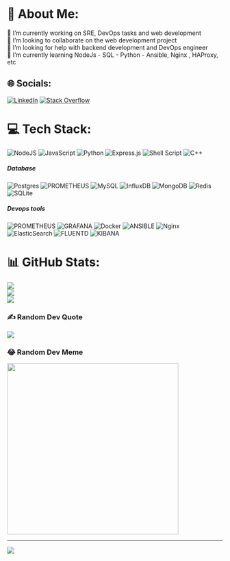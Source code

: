 # 💫 About Me:
🔭 I’m currently working on SRE, DevOps tasks and web development<br>👯 I’m looking to collaborate on the web development project<br>🤝 I’m looking for help with backend development and DevOps engineer<br>🌱 I’m currently learning NodeJs - SQL - Python - Ansible, Nginx , HAProxy, etc<br>


## 🌐 Socials:
[![LinkedIn](https://img.shields.io/badge/LinkedIn-%230077B5.svg?logo=linkedin&logoColor=white)](https://linkedin.com/in/https://www.linkedin.com/in/moein-tavakoli-462023250/) [![Stack Overflow](https://img.shields.io/badge/-Stackoverflow-FE7A16?logo=stack-overflow&logoColor=white)](https://stackoverflow.com/users/12988220) 

# 💻 Tech Stack:
![NodeJS](https://img.shields.io/badge/node.js-6DA55F?style=plastic&logo=node.js&logoColor=white) ![JavaScript](https://img.shields.io/badge/javascript-%23323330.svg?style=plastic&logo=javascript&logoColor=%23F7DF1E) ![Python](https://img.shields.io/badge/python-3670A0?style=plastic&logo=python&logoColor=ffdd54) ![Express.js](https://img.shields.io/badge/express.js-%23404d59.svg?style=plastic&logo=express&logoColor=%2361DAFB) ![Shell Script](https://img.shields.io/badge/shell_script-%23121011.svg?style=plastic&logo=gnu-bash&logoColor=white)  ![C++](https://img.shields.io/badge/c++-%2300599C.svg?style=plastic&logo=c%2B%2B&logoColor=white)

##### Database 

![Postgres](https://img.shields.io/badge/postgres-%23316192.svg?style=plastic&logo=postgresql&logoColor=white)  ![PROMETHEUS](https://img.shields.io/badge/prometheus-E6522C.svg?style=plastic&logo=prometheus&logoColor=white&color=%23E6522C) ![MySQL](https://img.shields.io/badge/mysql-%2300000f.svg?style=plastic&logo=mysql&logoColor=white) ![InfluxDB](https://img.shields.io/badge/InfluxDB-22ADF6?style=plastic&logo=InfluxDB&logoColor=white) ![MongoDB](https://img.shields.io/badge/MongoDB-%234ea94b.svg?style=plastic&logo=mongodb&logoColor=white) ![Redis](https://img.shields.io/badge/redis-%23DD0031.svg?style=plastic&logo=redis&logoColor=white) ![SQLite](https://img.shields.io/badge/sqlite-%2307405e.svg?style=plastic&logo=sqlite&logoColor=white) 

##### Devops tools 
![PROMETHEUS](https://img.shields.io/badge/prometheus-E6522C.svg?style=plastic&logo=prometheus&logoColor=white&color=%23E6522C) ![GRAFANA](https://img.shields.io/badge/grafana-F46800.svg?style=plastic&logo=grafana&logoColor=white&color=%23F46800) ![Docker](https://img.shields.io/badge/docker-%230db7ed.svg?style=plastic&logo=docker&logoColor=white)  ![ANSIBLE](https://img.shields.io/badge/ansible-%231A1918.svg?style=plastic&logo=ansible&logoColor=white) ![Nginx](https://img.shields.io/badge/nginx-%23009639.svg?style=for-the-badge&style=plastic&logo=nginx&logoColor=white) ![ElasticSearch](https://img.shields.io/badge/-ElasticSearch-005571?style=plastic&logo=elasticsearch) ![FLUENTD](https://img.shields.io/badge/fluentd-0E83C8.svg?style=plastic&logo=fluentd&logoColor=white&color=%230E83C8)  ![KIBANA](https://img.shields.io/badge/kibana-005571.svg?style=plastic&logo=kibana&logoColor=white&color=%23005571) 
# 📊 GitHub Stats:
![](https://github-readme-stats.vercel.app/api?username=moeintavakoli&theme=react&hide_border=false&include_all_commits=true&count_private=true)<br/>
![](https://github-readme-streak-stats.herokuapp.com/?user=moeintavakoli&theme=react&hide_border=false)<br/>
![](https://github-readme-stats.vercel.app/api/top-langs/?username=moeintavakoli&theme=react&hide_border=false&include_all_commits=true&count_private=true&layout=compact)

### ✍️ Random Dev Quote
![](https://quotes-github-readme.vercel.app/api?type=horizontal&theme=radical)

### 😂 Random Dev Meme
<img src='https://randommeme-five.vercel.app/' style="height: 400px;"/>

---
[![](https://visitcount.itsvg.in/api?id=moeintavakoli&icon=0&color=0)](https://visitcount.itsvg.in)

<!-- Proudly created with GPRM ( https://gprm.itsvg.in ) -->